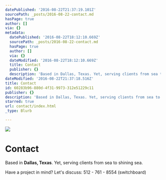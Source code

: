 ```yaml
---
datePublished: '2016-08-22T21:37:19.101Z'
sourcePath: _posts/2016-08-22-contact.md
hasPage: true
author: []
via: {}
metadata:
  datePublished: '2016-08-22T18:12:10.669Z'
  sourcePath: _posts/2016-08-22-contact.md
  hasPage: true
  author: []
  via: {}
  dateModified: '2016-08-22T18:12:10.669Z'
  title: Contact
  publisher: {}
  description: 'Based in Dallas, Texas. Yet, serving clients from sea to shining sea.'
dateModified: '2016-08-22T21:37:18.516Z'
title: Contact
id: 60283b96-880d-4f31-9973-312e51229c11
publisher: {}
description: 'Based in Dallas, Texas. Yet, serving clients from sea to shining sea.'
starred: true
url: contact/index.html
_type: Blurb

---
```

![](https://the-grid-user-content.s3-us-west-2.amazonaws.com/02cbc668-b4ca-4822-9283-c49d3c97e429.jpg)

# Contact

Based in **Dallas, Texas**. Yet, serving clients from sea to shining sea.

Have a project in mind? Let's discuss: 512 - 761 - 8554 (switchboard)